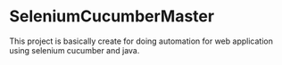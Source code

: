# SeleniumCucumberMaster
This project is basically create for doing automation for web application using selenium cucumber and java.
